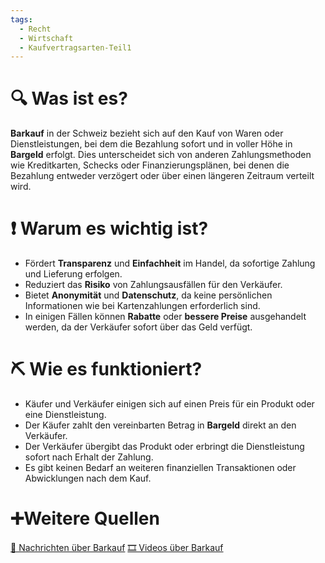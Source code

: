 ```yaml
---
tags:
  - Recht
  - Wirtschaft
  - Kaufvertragsarten-Teil1
---
```

# 🔍 Was ist es?
**Barkauf** in der Schweiz bezieht sich auf den Kauf von Waren oder Dienstleistungen, bei dem die Bezahlung sofort und in voller Höhe in **Bargeld** erfolgt. Dies unterscheidet sich von anderen Zahlungsmethoden wie Kreditkarten, Schecks oder Finanzierungsplänen, bei denen die Bezahlung entweder verzögert oder über einen längeren Zeitraum verteilt wird.

# ❗ Warum es wichtig ist?
- Fördert **Transparenz** und **Einfachheit** im Handel, da sofortige Zahlung und Lieferung erfolgen.
- Reduziert das **Risiko** von Zahlungsausfällen für den Verkäufer.
- Bietet **Anonymität** und **Datenschutz**, da keine persönlichen Informationen wie bei Kartenzahlungen erforderlich sind.
- In einigen Fällen können **Rabatte** oder **bessere Preise** ausgehandelt werden, da der Verkäufer sofort über das Geld verfügt.

# ⛏ Wie es funktioniert?
- Käufer und Verkäufer einigen sich auf einen Preis für ein Produkt oder eine Dienstleistung.
- Der Käufer zahlt den vereinbarten Betrag in **Bargeld** direkt an den Verkäufer.
- Der Verkäufer übergibt das Produkt oder erbringt die Dienstleistung sofort nach Erhalt der Zahlung.
- Es gibt keinen Bedarf an weiteren finanziellen Transaktionen oder Abwicklungen nach dem Kauf.

# ➕Weitere Quellen
[📄 Nachrichten über Barkauf](https://www.google.com/search?q=Barkauf+in+der+Schweiz&tbm=nws)
[🎞 Videos über Barkauf](https://www.google.com/search?q=Barkauf+in+der+Schweiz&tbm=vid)